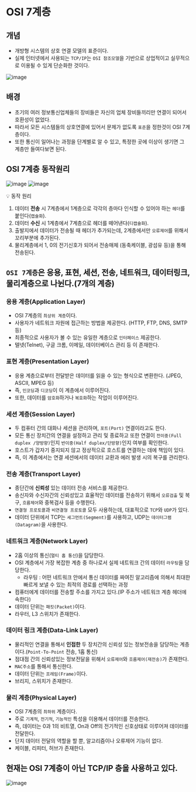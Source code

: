 # OSI 7계층

## **개념**

- 개방형 시스템의 상호 연결 모델의 표준이다.
- 실제 인터넷에서 사용되는 `TCP/IP`는 `OSI 참조모델`을 기반으로 상업적이고 실무적으로 이용될 수 있게 단순화한 것이다.

![image](https://user-images.githubusercontent.com/65318329/184303518-736966f8-f012-4d47-82ee-66486cba94de.png)


## 배경

- 초기의 여러 정보통신업체들의 장비들은 자신의 업체 장비들끼리만 연결이 되어서 호환성이 없었다.
- 따라서 모든 시스템들의 상호연결에 있어서 문제가 없도록 `표준`을 정한것이 OSI 7계층이다.
- 또한 통신이 일어나는 과정을 단계별로 알 수 있고, 특정한 곳에 이상이 생기면 그 계층만 들여다보면 된다.

## OSI 7계층 동작원리

![image](https://user-images.githubusercontent.com/65318329/184303599-4401a8a8-ba3f-478f-815b-ffe7c78d776b.png)
![image](https://user-images.githubusercontent.com/65318329/184303646-ea6ec5f3-b391-497e-93bd-9e1b85c8e758.png)


<aside>
💡 동작 원리

1. 데이터 **전송** 시 7계층에서 1계층으로 각각의 층마다 인식할 수 있어야 하는 `헤더`를 붙인다(`캡슐화`).
2. 데이터 **수신** 시 1계층에서 7계층으로 헤더를 떼어낸다(`디캡슐화`).
3. 출발지에서 데이터가 전송될 때 헤더가 추가되는데, 2계층에서만 `오류제어`를 위해서 꼬리부분에 추가된다.
4. 물리계층에서 1, 0의 전기신호가 되어서 전송매체 (동축케이블, 광섬유 등)을 통해 전송된다.
</aside>

## `OSI 7계층`은 응용, 표현, 세션, 전송, 네트워크, 데이터링크, 물리계층으로 나뉜다.(7개의 계층)

### **응용 계층(Application Layer)**

- OSI 7계층의 `최상위 계층`이다.
- 사용자가 네트워크 자원에 접근하는 방법을 제공한다. (HTTP, FTP, DNS, SMTP 등)
- 최종적으로 사용자가 볼 수 있는 유일한 계층으로 `인터페이스` 제공한다.
- 텔넷(Telnet), 구글 크롬, 이메일, 데이터베이스 관리 등 이 존재한다.

### **표현 계층(Presentation Layer)**

- 응용 계층으로부터 전달받은 데이터를 읽을 수 있는 형식으로 변환한다. (JPEG, ASCII, MPEG 등)
- 즉, `인코딩`과 `디코딩`이 이 계층에서 이루어진다.
- 또한, 데이터를 `암호화`하거나 `복호화`하는 작업이 이루어진다.

### **세션 계층(Session Layer)**

- 두 컴퓨터 간의 대화나 세션을 관리하며, `포트(Port)` 연결이라고도 한다.
- 모든 통신 장치간의 연결을 설정하고 관리 및 종료하고 또한 연결이 `전이중(Full duplex /양방향)`인지 `반이중(Half duplex/단방향)`인지 여부를 확인한다.
- 호스트가 갑자기 중지되지 않고 정상적으로 호스트를 연결하는 데에 책임이 있다.
- 즉, 이 계층에서는 연결 세션에서의 데이터 교환과 에러 발생 시의 복구를 관리한다.

### **전송 계층(Transport Layer)**

- 종단간에 **신뢰성** 있는 데이터 전송 서비스를 제공한다.
- 송신자와 수신자간의 신뢰성있고 효율적인 데이터를 전송하기 위해서 `오류검출` 및 복구, `흐름제어`와 중복검사 등을 수행한다.
- `연결형 프로토콜`과 `비연결형 프로토콜` 모두 사용하는데, 대표적으로 `TCP`와 `UDP`가 있다.
- 데이터 단위에서 TCP는 `세그먼트(Segment)`를 사용하고, UDP는 `데이터그램(Datagram)`을 사용한다.

### **네트워크 계층(Network Layer)**

- 2홉 이상의 통신(`멀티 홉 통신`)을 담당한다.
- OSI 계층에서 가장 복잡한 계층 중 하나로서 실제 네트워크 간의 데이터 `라우팅`을 담당한다.
    - 라우팅 : 어떤 네트워크 안에서 통신 데이터를 짜여진 알고리즘에 의해서 최대한 빠르게 보낼 수 있는 최적의 경로를 선택하는 과정
- 컴퓨터에게 데이터를 전송할 주소를 가지고 있다.(IP 주소가 네트워크 계층 헤더에 속한다)
- 데이터 단위는 `패킷(Packet)`이다.
- 라우터, L3 스위치가 존재한다.

### **데이터 링크 계층(Data-Link Layer)**

- 물리적인 연결을 통해서 **인접한** 두 장치간의 신뢰성 있는 정보전송을 담당하는 계층이다.(`Point-To-Point` 전송, 1홉 통신)
- 점대점 간의 신뢰성있는 정보전달을 위해서 `오류제어`와 `흐름제어(재전송)`가 존재한다.
- `MAC주소`를 통해서 통신한다.
- 데이터 단위는 `프레임(Frame)`이다.
- 브리지, 스위치가 존재한다.

### **물리 계층(Physical Layer)**

- OSI 7계층의 `최하위` 계층이다.
- 주로 `기계적`, `전기적`, `기능적인` 특성을 이용해서 데이터를 전송한다.
- 즉, 데이터는 0과 1의 비트열, On과 Off의 전기적인 신호상태로 이루어져 데이터를 전달한다.
- 단지 데이터 전달의 역할을 할 뿐, 알고리즘이나 오류제어 기능이 없다.
- 케이블, 리피터, 허브가 존재한다.

## **현재는 OSI 7계층이 아닌 TCP/IP 층을 사용하고 있다.**
![image](https://user-images.githubusercontent.com/65318329/184303721-c85cb932-bc9a-4d18-adb8-10af6f90df6f.png)


